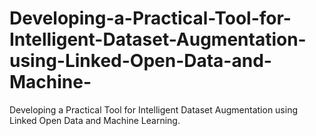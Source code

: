 # Developing-a-Practical-Tool-for-Intelligent-Dataset-Augmentation-using-Linked-Open-Data-and-Machine-
Developing a Practical Tool for Intelligent Dataset Augmentation using Linked Open Data and Machine Learning.
